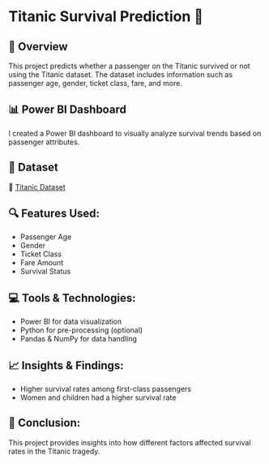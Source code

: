 # Titanic Survival Prediction 🚢

## 📌 Overview
This project predicts whether a passenger on the Titanic survived or not using the Titanic dataset. The dataset includes information such as passenger age, gender, ticket class, fare, and more.

## 📊 Power BI Dashboard
I created a Power BI dashboard to visually analyze survival trends based on passenger attributes.

## 📂 Dataset
🔗 [Titanic Dataset](https://www.kaggle.com/datasets/yasserh/titanic-dataset)

## 🔍 Features Used:
- Passenger Age
- Gender
- Ticket Class
- Fare Amount
- Survival Status

## 💻 Tools & Technologies:
- Power BI for data visualization
- Python for pre-processing (optional)
- Pandas & NumPy for data handling

## 📈 Insights & Findings:
- Higher survival rates among first-class passengers
- Women and children had a higher survival rate

## 📌 Conclusion:
This project provides insights into how different factors affected survival rates in the Titanic tragedy.
